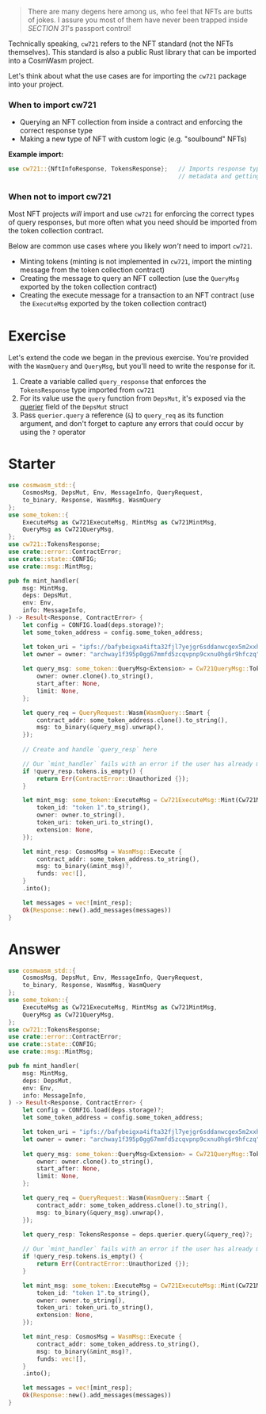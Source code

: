 <!---
Course: 2 
Lesson: 1
Exercise: 4

Title: When to use `cw721`
Filename: execute_fns/mint.rs
-->

> There are many degens here among us, who feel that NFTs are butts of jokes. I assure you most of them have never been trapped inside _SECTION 31_'s passport control!

Technically speaking, `cw721` refers to the NFT standard (not the NFTs themselves). This standard is also a public Rust library that can be imported into a CosmWasm project.

Let's think about what the use cases are for importing the `cw721` package into your project.

### When to import cw721

- Querying an NFT collection from inside a contract and enforcing the correct response type
- Making a new type of NFT with custom logic (e.g. "soulbound" NFTs)

**Example import:**

```rs
use cw721::{NftInfoResponse, TokensResponse};   // Imports response types for querying NFT 
                                                // metadata and getting token ids
```

### When not to import cw721

Most NFT projects _will_ import and use `cw721` for enforcing the correct types of query responses, but more often what you need should be imported from the token collection contract.

Below are common use cases where you likely _won't_ need to import `cw721`.

- Minting tokens (minting is not implemented in `cw721`, import the minting message from the token collection contract)
- Creating the message to query an NFT collection (use the `QueryMsg` exported by the token collection contract)
- Creating the execute message for a transaction to an NFT contract (use the `ExecuteMsg` exported by the token collection contract)

# Exercise

Let's extend the code we began in the previous exercise. You're provided with the `WasmQuery` and `QueryMsg`, but you'll need to write the response for it.

1. Create a variable called `query_response` that enforces the `TokensResponse` type imported from `cw721`
2. For its value use the `query` function from `DepsMut`, it's exposed via the [querier](https://docs.rs/cosmwasm-std/latest/cosmwasm_std/struct.DepsMut.html#structfield.querier) field of the `DepsMut` struct
3. Pass `querier.query` a reference (`&`) to `query_req` as its function argument, and don't forget to capture any errors that could occur by using the `?` operator

# Starter

```rs
use cosmwasm_std::{
    CosmosMsg, DepsMut, Env, MessageInfo, QueryRequest, 
    to_binary, Response, WasmMsg, WasmQuery
};
use some_token::{
    ExecuteMsg as Cw721ExecuteMsg, MintMsg as Cw721MintMsg,
    QueryMsg as Cw721QueryMsg,
};
use cw721::TokensResponse;
use crate::error::ContractError;
use crate::state::CONFIG;
use crate::msg::MintMsg;

pub fn mint_handler(
    msg: MintMsg,
    deps: DepsMut,
    env: Env,
    info: MessageInfo,
) -> Result<Response, ContractError> {
    let config = CONFIG.load(deps.storage)?;
    let some_token_address = config.some_token_address;

    let token_uri = "ipfs://bafybeigxa4ifta32fjl7yejgr6sddanwcgex5m2xxhatjzpms4iwh5bcvm/ascended.json";
    let owner = owner: "archway1f395p0gg67mmfd5zcqvpnp9cxnu0hg6r9hfczq";
    
    let query_msg: some_token::QueryMsg<Extension> = Cw721QueryMsg::Tokens {
        owner: owner.clone().to_string(),
        start_after: None,
        limit: None,
    };

    let query_req = QueryRequest::Wasm(WasmQuery::Smart {
        contract_addr: some_token_address.clone().to_string(),
        msg: to_binary(&query_msg).unwrap(),
    });
    
    // Create and handle `query_resp` here

    // Our `mint_handler` fails with an error if the user has already minted
    if !query_resp.tokens.is_empty() {
        return Err(ContractError::Unauthorized {});
    }

    let mint_msg: some_token::ExecuteMsg = Cw721ExecuteMsg::Mint(Cw721MintMsg {
        token_id: "token 1".to_string(),
        owner: owner.to_string(),
        token_uri: token_uri.to_string(),
        extension: None,
    });

    let mint_resp: CosmosMsg = WasmMsg::Execute {
        contract_addr: some_token_address.to_string(),
        msg: to_binary(&mint_msg)?,
        funds: vec![],
    }
    .into();

    let messages = vec![mint_resp];
    Ok(Response::new().add_messages(messages))
}
```

# Answer

```rs
use cosmwasm_std::{
    CosmosMsg, DepsMut, Env, MessageInfo, QueryRequest, 
    to_binary, Response, WasmMsg, WasmQuery
};
use some_token::{
    ExecuteMsg as Cw721ExecuteMsg, MintMsg as Cw721MintMsg,
    QueryMsg as Cw721QueryMsg,
};
use cw721::TokensResponse;
use crate::error::ContractError;
use crate::state::CONFIG;
use crate::msg::MintMsg;

pub fn mint_handler(
    msg: MintMsg,
    deps: DepsMut,
    env: Env,
    info: MessageInfo,
) -> Result<Response, ContractError> {
    let config = CONFIG.load(deps.storage)?;
    let some_token_address = config.some_token_address;

    let token_uri = "ipfs://bafybeigxa4ifta32fjl7yejgr6sddanwcgex5m2xxhatjzpms4iwh5bcvm/ascended.json";
    let owner = owner: "archway1f395p0gg67mmfd5zcqvpnp9cxnu0hg6r9hfczq";
    
    let query_msg: some_token::QueryMsg<Extension> = Cw721QueryMsg::Tokens {
        owner: owner.clone().to_string(),
        start_after: None,
        limit: None,
    };

    let query_req = QueryRequest::Wasm(WasmQuery::Smart {
        contract_addr: some_token_address.clone().to_string(),
        msg: to_binary(&query_msg).unwrap(),
    });
    
    let query_resp: TokensResponse = deps.querier.query(&query_req)?;

    // Our `mint_handler` fails with an error if the user has already minted
    if !query_resp.tokens.is_empty() {
        return Err(ContractError::Unauthorized {});
    }

    let mint_msg: some_token::ExecuteMsg = Cw721ExecuteMsg::Mint(Cw721MintMsg {
        token_id: "token 1".to_string(),
        owner: owner.to_string(),
        token_uri: token_uri.to_string(),
        extension: None,
    });

    let mint_resp: CosmosMsg = WasmMsg::Execute {
        contract_addr: some_token_address.to_string(),
        msg: to_binary(&mint_msg)?,
        funds: vec![],
    }
    .into();

    let messages = vec![mint_resp];
    Ok(Response::new().add_messages(messages))
}
```

